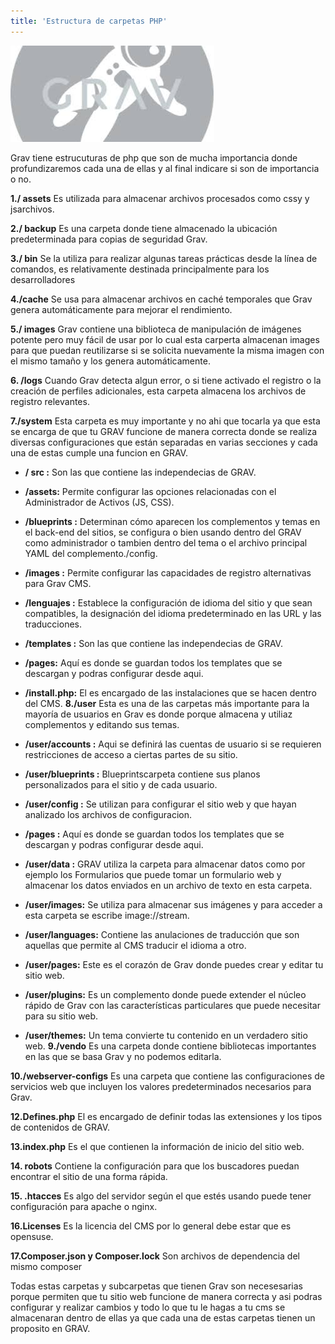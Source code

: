```yaml
---
title: 'Estructura de carpetas PHP'
---
```


![](images%20%282%29.jpg)

Grav tiene estrucuturas de php que son de mucha importancia donde profundizaremos cada una de ellas y al final indicare si son de importancia o no.

**1./ assets** Es utilizada para almacenar archivos procesados como cssy y jsarchivos.

**2./ backup**  Es una carpeta donde tiene almacenado la ubicación predeterminada para copias de seguridad Grav.

**3./ bin** Se la utiliza para realizar algunas tareas prácticas desde la línea de comandos, es relativamente destinada principalmente para los desarrolladores

**4./cache** Se usa para almacenar archivos en caché temporales que Grav genera automáticamente para mejorar el rendimiento.

**5./ images** Grav contiene una biblioteca de manipulación de imágenes potente pero muy fácil de usar por lo cual esta carperta almacenan images para que puedan reutilizarse si se solicita nuevamente la misma imagen con el mismo tamaño y los genera automáticamente.

**6. /logs** Cuando Grav detecta algun error, o si tiene activado el registro o la creación de perfiles adicionales, esta carpeta almacena los archivos de registro relevantes.

**7./system** Esta carpeta es muy importante y no ahi que tocarla ya que esta se encarga de que tu GRAV funcione de manera correcta donde se realiza diversas configuraciones que están separadas en varias secciones y cada una de estas cumple una funcion en GRAV.

* **/ src :** Son las que contiene las independecias de GRAV.
* **/assets:** Permite configurar las opciones relacionadas con el Administrador de Activos (JS, CSS).
* **/blueprints :** Determinan cómo aparecen los complementos y temas en el back-end del sitios, se configura o bien usando dentro del GRAV como administrador o tambien dentro del tema o el archivo principal YAML del complemento./config.
* **/images :** Permite configurar las capacidades de registro alternativas para Grav CMS.
* **/lenguajes :** Establece la configuración de idioma del sitio y que sean compatibles, la designación del idioma predeterminado en las URL y las traducciones. 
* **/templates :** Son las que contiene las independecias de GRAV.
* **/pages:** Aquí es donde se guardan todos los templates que se descargan y podras configurar desde aqui.
*  **/install.php:** El es encargado de las instalaciones que se hacen dentro del CMS.
**8./user** Esta es una de las carpetas más importante para la mayoría de usuarios en Grav es donde porque almacena y utiliaz complementos y editando sus temas.

*  **/user/accounts :** Aqui se definirá las cuentas de usuario si se requieren restricciones de acceso a ciertas partes de su sitio. 
* **/user/blueprints :** Blueprintscarpeta contiene sus planos personalizados para el sitio y de cada usuario. 
*  **/user/config :** Se utilizan para configurar el sitio web y que hayan analizado los archivos de configuracion.
* **/pages :** Aquí es donde se guardan todos los templates que se descargan y podras configurar desde aqui.
* **/user/data :** GRAV utiliza la carpeta para almacenar datos como por ejemplo los Formularios que puede tomar un formulario web y almacenar los datos enviados en un archivo de texto en esta carpeta.
* **/user/images:** Se utiliza para almacenar sus imágenes y para acceder a esta carpeta se escribe image://stream.
* **/user/languages:** Contiene las anulaciones de traducción que son aquellas que permite al CMS traducir el idioma a otro.
* **/user/pages:** Este es el corazón de Grav donde puedes crear y editar tu sitio web.
* **/user/plugins:** Es un complemento donde puede extender el núcleo rápido de Grav con las características particulares que puede necesitar para su sitio web.
* **/user/themes:** Un tema convierte tu contenido en un verdadero sitio web.
**9./vendo** Es una carpeta donde contiene bibliotecas importantes en las que se basa Grav y no podemos editarla.

**10./webserver-configs** Es una carpeta que contiene las configuraciones de servicios web que incluyen los valores predeterminados necesarios para Grav.

**12.Defines.php** El es encargado de definir todas las extensiones y los tipos de contenidos de GRAV.

**13.index.php** Es el que contienen la información de inicio del sitio web.

**14. robots** Contiene la configuración para que los buscadores puedan encontrar el sitio de una forma rápida.

**15. .htacces** Es algo del servidor según el que estés usando puede tener configuración para apache o nginx.

**16.Licenses** Es la licencia del CMS por lo general debe estar que es opensuse.

**17.Composer.json y Composer.lock** Son archivos de dependencia del mismo composer

Todas estas carpetas y subcarpetas que tienen Grav son necesesarias porque permiten que tu sitio web funcione de manera correcta y asi podras configurar y realizar cambios y todo lo que tu le hagas a tu cms se almacenaran dentro de ellas ya que cada una de estas carpetas tienen un proposito en GRAV.